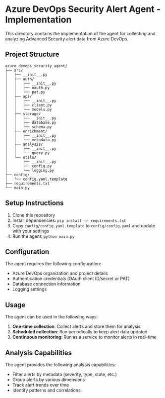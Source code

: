# Azure DevOps Security Alert Agent - Implementation

This directory contains the implementation of the agent for collecting and analyzing Advanced Security alert data from Azure DevOps.

## Project Structure

```
azure_devops_security_agent/
├── src/
│   ├── __init__.py
│   ├── auth/
│   │   ├── __init__.py
│   │   ├── oauth.py
│   │   └── pat.py
│   ├── api/
│   │   ├── __init__.py
│   │   ├── client.py
│   │   └── models.py
│   ├── storage/
│   │   ├── __init__.py
│   │   ├── database.py
│   │   └── schema.py
│   ├── enrichment/
│   │   ├── __init__.py
│   │   └── metadata.py
│   ├── analysis/
│   │   ├── __init__.py
│   │   └── query.py
│   └── utils/
│       ├── __init__.py
│       ├── config.py
│       └── logging.py
├── config/
│   └── config.yaml.template
├── requirements.txt
└── main.py
```

## Setup Instructions

1. Clone this repository
2. Install dependencies: `pip install -r requirements.txt`
3. Copy `config/config.yaml.template` to `config/config.yaml` and update with your settings
4. Run the agent: `python main.py`

## Configuration

The agent requires the following configuration:

- Azure DevOps organization and project details
- Authentication credentials (OAuth client ID/secret or PAT)
- Database connection information
- Logging settings

## Usage

The agent can be used in the following ways:

1. **One-time collection**: Collect alerts and store them for analysis
2. **Scheduled collection**: Run periodically to keep alert data updated
3. **Continuous monitoring**: Run as a service to monitor alerts in real-time

## Analysis Capabilities

The agent provides the following analysis capabilities:

- Filter alerts by metadata (severity, type, state, etc.)
- Group alerts by various dimensions
- Track alert trends over time
- Identify patterns and correlations
